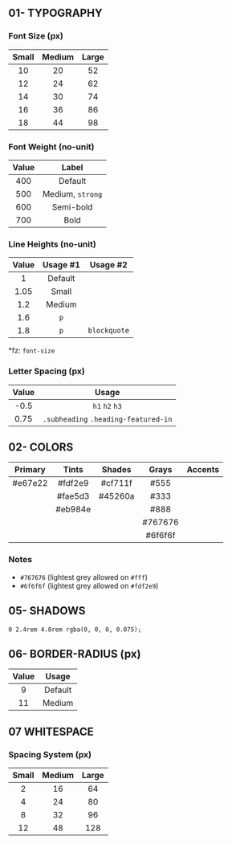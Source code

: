 ## 01- TYPOGRAPHY

### Font Size (px)

| Small | Medium | Large |
| :---: | :----: | :---: |
|  10   |   20   |  52   |
|  12   |   24   |  62   |
|  14   |   30   |  74   |
|  16   |   36   |  86   |
|  18   |   44   |  98   |

### Font Weight (no-unit)

| Value |      Label       |
| :---: | :--------------: |
|  400  |     Default      |
|  500  | Medium, `strong` |
|  600  |    Semi-bold     |
|  700  |       Bold       |

### Line Heights (no-unit)

| Value | Usage #1 |   Usage #2   |
| :---: | :------: | :----------: |
|   1   | Default  |              |
| 1.05  |  Small   |              |
|  1.2  |  Medium  |              |
|  1.6  |   `p`    |              |
|  1.8  |   `p`    | `blockquote` |

\*fz: `font-size`

### Letter Spacing (px)

| Value |                Usage                 |
| :---: | :----------------------------------: |
| -0.5  |            `h1` `h2` `h3`            |
| 0.75  | `.subheading` `.heading-featured-in` |

## 02- COLORS

| Primary |  Tints  | Shades  |  Grays  | Accents |
| :-----: | :-----: | :-----: | :-----: | ------- |
| #e67e22 | #fdf2e9 | #cf711f |  #555   |         |
|         | #fae5d3 | #45260a |  #333   |         |
|         | #eb984e |         |  #888   |         |
|         |         |         | #767676 |         |
|         |         |         | #6f6f6f |         |

### Notes

- `#767676` (lightest grey allowed on `#fff`)
- `#6f6f6f` (lightest grey allowed on `#fdf2e9`)

## 05- SHADOWS

`0 2.4rem 4.8rem rgba(0, 0, 0, 0.075);`

## 06- BORDER-RADIUS (px)

| Value |  Usage  |
| :---: | :-----: |
|   9   | Default |
|  11   | Medium  |

## 07 WHITESPACE

### Spacing System (px)

| Small | Medium | Large |
| :---: | :----: | :---: |
|   2   |   16   |  64   |
|   4   |   24   |  80   |
|   8   |   32   |  96   |
|  12   |   48   |  128  |
